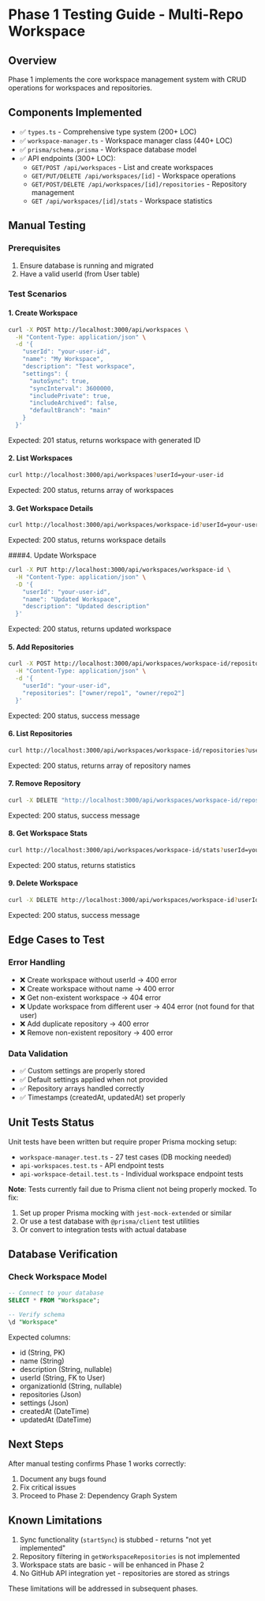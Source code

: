 # Phase 1 Testing Guide - Multi-Repo Workspace

## Overview
Phase 1 implements the core workspace management system with CRUD operations for workspaces and repositories.

## Components Implemented
- ✅ `types.ts` - Comprehensive type system (200+ LOC)
- ✅ `workspace-manager.ts` - Workspace manager class (440+ LOC)  
- ✅ `prisma/schema.prisma` - Workspace database model
- ✅ API endpoints (300+ LOC):
  - `GET/POST /api/workspaces` - List and create workspaces
  - `GET/PUT/DELETE /api/workspaces/[id]` - Workspace operations
  - `GET/POST/DELETE /api/workspaces/[id]/repositories` - Repository management
  - `GET /api/workspaces/[id]/stats` - Workspace statistics

## Manual Testing

### Prerequisites
1. Ensure database is running and migrated
2. Have a valid userId (from User table)

### Test Scenarios

#### 1. Create Workspace
```bash
curl -X POST http://localhost:3000/api/workspaces \
  -H "Content-Type: application/json" \
  -d '{
    "userId": "your-user-id",
    "name": "My Workspace",
    "description": "Test workspace",
    "settings": {
      "autoSync": true,
      "syncInterval": 3600000,
      "includePrivate": true,
      "includeArchived": false,
      "defaultBranch": "main"
    }
  }'
```

Expected: 201 status, returns workspace with generated ID

#### 2. List Workspaces
```bash
curl http://localhost:3000/api/workspaces?userId=your-user-id
```

Expected: 200 status, returns array of workspaces

#### 3. Get Workspace Details
```bash
curl http://localhost:3000/api/workspaces/workspace-id?userId=your-user-id
```

Expected: 200 status, returns workspace details

####4. Update Workspace
```bash
curl -X PUT http://localhost:3000/api/workspaces/workspace-id \
  -H "Content-Type: application/json" \
  -D '{
    "userId": "your-user-id",
    "name": "Updated Workspace",
    "description": "Updated description"
  }'
```

Expected: 200 status, returns updated workspace

#### 5. Add Repositories
```bash
curl -X POST http://localhost:3000/api/workspaces/workspace-id/repositories \
  -H "Content-Type: application/json" \
  -d '{
    "userId": "your-user-id",
    "repositories": ["owner/repo1", "owner/repo2"]
  }'
```

Expected: 200 status, success message

#### 6. List Repositories
```bash
curl http://localhost:3000/api/workspaces/workspace-id/repositories?userId=your-user-id
```

Expected: 200 status, returns array of repository names

#### 7. Remove Repository
```bash
curl -X DELETE "http://localhost:3000/api/workspaces/workspace-id/repositories?userId=your-user-id&repositoryId=owner/repo1"
```

Expected: 200 status, success message

#### 8. Get Workspace Stats
```bash
curl http://localhost:3000/api/workspaces/workspace-id/stats?userId=your-user-id
```

Expected: 200 status, returns statistics

#### 9. Delete Workspace
```bash
curl -X DELETE http://localhost:3000/api/workspaces/workspace-id?userId=your-user-id
```

Expected: 200 status, success message

## Edge Cases to Test

### Error Handling
- ❌ Create workspace without userId → 400 error
- ❌ Create workspace without name → 400 error
- ❌ Get non-existent workspace → 404 error
- ❌ Update workspace from different user → 404 error (not found for that user)
- ❌ Add duplicate repository → 400 error
- ❌ Remove non-existent repository → 400 error

### Data Validation
- ✅ Custom settings are properly stored
- ✅ Default settings applied when not provided
- ✅ Repository arrays handled correctly
- ✅ Timestamps (createdAt, updatedAt) set properly

## Unit Tests Status

Unit tests have been written but require proper Prisma mocking setup:
- `workspace-manager.test.ts` - 27 test cases (DB mocking needed)
- `api-workspaces.test.ts` - API endpoint tests
- `api-workspace-detail.test.ts` - Individual workspace endpoint tests

**Note**: Tests currently fail due to Prisma client not being properly mocked. To fix:
1. Set up proper Prisma mocking with `jest-mock-extended` or similar
2. Or use a test database with `@prisma/client` test utilities
3. Or convert to integration tests with actual database

## Database Verification

### Check Workspace Model
```sql
-- Connect to your database
SELECT * FROM "Workspace";

-- Verify schema
\d "Workspace"
```

Expected columns:
- id (String, PK)
- name (String)
- description (String, nullable)
- userId (String, FK to User)
- organizationId (String, nullable)
- repositories (Json)
- settings (Json)
- createdAt (DateTime)
- updatedAt (DateTime)

## Next Steps

After manual testing confirms Phase 1 works correctly:
1. Document any bugs found
2. Fix critical issues
3. Proceed to Phase 2: Dependency Graph System

## Known Limitations

1. Sync functionality (`startSync`) is stubbed - returns "not yet implemented"
2. Repository filtering in `getWorkspaceRepositories` is not implemented
3. Workspace stats are basic - will be enhanced in Phase 2
4. No GitHub API integration yet - repositories are stored as strings

These limitations will be addressed in subsequent phases.
